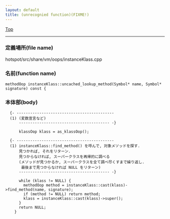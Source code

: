 ```yaml
---
layout: default
title: (unrecognied function)(FIXME!)
---
```

[Top](../index.html)

--- 
### 定義場所(file name)
hotspot/src/share/vm/oops/instanceKlass.cpp

### 名前(function name)
```
methodOop instanceKlass::uncached_lookup_method(Symbol* name, Symbol* signature) const {
```

### 本体部(body)
```
  {- -------------------------------------------
  (1) (変数宣言など)
      ---------------------------------------- -}

	  klassOop klass = as_klassOop();

  {- -------------------------------------------
  (1) instanceKlass::find_method() を呼んで, 対象メソッドを探す.
      見つかれば, それをリターン.
      見つからなければ, スーパークラスを再帰的に調べる
      (メソッドが見つかるか, スーパークラスを全て調べ尽くすまで繰り返し. 
       最後まで見つからなければ NULL をリターン)
      ---------------------------------------- -}

	  while (klass != NULL) {
	    methodOop method = instanceKlass::cast(klass)->find_method(name, signature);
	    if (method != NULL) return method;
	    klass = instanceKlass::cast(klass)->super();
	  }
	  return NULL;
	}
	
```


